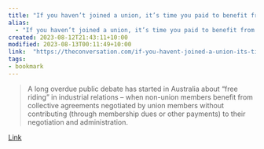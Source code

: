 ```yaml
---
title: "If you haven’t joined a union, it’s time you paid to benefit from union deals"
alias:
  - "If you haven’t joined a union, it’s time you paid to benefit from union deals"
created: 2023-08-12T21:43:11+10:00
modified: 2023-08-13T00:11:49+10:00
link:  "https://theconversation.com/if-you-havent-joined-a-union-its-time-you-paid-to-benefit-from-union-deals-197992"
tags:
- bookmark
---
```


> A long overdue public debate has started in Australia about “free riding” in industrial relations – when non-union members benefit from collective agreements negotiated by union members without contributing (through membership dues or other payments) to their negotiation and administration.

[Link](https://theconversation.com/if-you-havent-joined-a-union-its-time-you-paid-to-benefit-from-union-deals-197992)